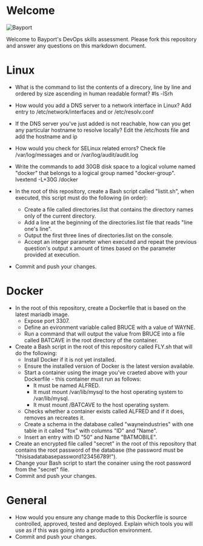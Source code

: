 
# Welcome

![Bayport](/Bayport_Logo.png)

Welcome to Bayport's DevOps skills assessment.
Please fork this repository and answer any questions on this markdown document.

# Linux
* What is the command to list the contents of a direcory, line by line and ordered by size ascending in human readable format? 
      #ls -lSrh
      
* How would you add a DNS server to a network interface in Linux? 
      Add entry to /etc/network/interfaces and or /etc/resolv.conf
      
* If the DNS server you've just added is not reachable, how can you get any particular hostname to resolve locally? 
      Edit the /etc/hosts file and add the hostname and ip
      
* How would you check for SELinux related errors? 
      Check file /var/log/messages and or /var/log/audit/audit.log
      
* Write the commands to add 30GB disk space to a logical volume named "docker" that belongs to a logical group named "docker-group".
      lvextend -L+30G /docker
      
* In the root of this repository, create a Bash script called "listit.sh", when executed, this script must do the following (in order):
    * Create a file called directories.list that contains the directory names only of the current directory.
    * Add a line at the beginning of the directories.list file that reads "line one's line".
    * Output the first three lines of directories.list on the console.
    * Accept an integer parameter when executed and repeat the previous question's output x amount of times based on the parameter provided at execution.
* Commit and push your changes.

# Docker
* In the root of this repository, create a Dockerfile that is based on the latest mariadb image.
    * Expose port 3307.
    * Define an evironment variable called BRUCE with a value of WAYNE.
    * Run a command that will output the value from BRUCE into a file called BATCAVE in the root directory of the container. 
* Create a Bash script in the root of this repository called FLY.sh that will do the following:
    * Install Docker if it is not yet installed.
    * Ensure the installed version of Docker is the latest version available.
    * Start a container using the image you've craeted above with your Dockerfile - this container must run as follows:
        * It must be named ALFRED.
        * It must mount /var/lib/mysql to the host operating system to /var/lib/mysql.
        * It must mount /BATCAVE to the host operating system.
    * Checks whether a container exists called ALFRED and if it does, removes an recreates it.
    * Create a schema in the database called "wayneindustries" with one table in it called "fox" with columns "ID" and "Name".
    * Insert an entry with ID "50" and Name "BATMOBILE".
* Create an encrypted file called "secret" in the root of this repository that contains the root password of the database (the password must be "thisisadatabasepassword123456789!").
* Change your Bash script to start the conainer using the root password from the "secret" file.
* Commit and push your changes.

# General
* How would you ensure any change made to this Dockerfile is source controlled, approved, tested and deployed. Explain which tools you will use as if this was going into a production environment.
* Commit and push your changes.
